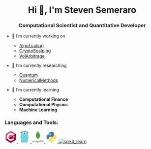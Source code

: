 <h1 align="center">Hi 👋, I'm Steven Semeraro</h1>
<h3 align="center">Computational Scientist and Quantitative Developer</h3>

- 🌱 I’m currently working on
  - [AlgoTrading](https://github.com/victorsemeraro/AlgoTrading/)
  - [CryptoScalping](https://github.com/victorsemeraro/CryptoScalping/)
  - [VolArbitrage](https://github.com/victorsemeraro/VolArbitrage/)

- 🌱 I’m currently researching
  - [Quantum](https://github.com/victorsemeraro/Quantum/)
  - [NumericalMethods](https://github.com/victorsemeraro/NumericalMethods/)

- 🌱 I’m currently learning
  - **Computational Finance**
  - **Computational Physics**
  - **Machine Learning**

<p align="left">
</p>

<h3 align="left">Languages and Tools:</h3>
<p align="left"> <a href="https://www.w3schools.com/cpp/" target="_blank" rel="noreferrer"> <img src="https://raw.githubusercontent.com/devicons/devicon/master/icons/cplusplus/cplusplus-original.svg" alt="cplusplus" width="40" height="40"/> </a> <a href="https://golang.org" target="_blank" rel="noreferrer"> <img src="https://raw.githubusercontent.com/devicons/devicon/master/icons/go/go-original.svg" alt="go" width="40" height="40"/> </a> <a href="https://www.mongodb.com/" target="_blank" rel="noreferrer"> <img src="https://raw.githubusercontent.com/devicons/devicon/master/icons/mongodb/mongodb-original-wordmark.svg" alt="mongodb" width="40" height="40"/> </a> <a href="https://www.python.org" target="_blank" rel="noreferrer"> <img src="https://raw.githubusercontent.com/devicons/devicon/master/icons/python/python-original.svg" alt="python" width="40" height="40"/> </a> <a href="https://scikit-learn.org/" target="_blank" rel="noreferrer"> <img src="https://upload.wikimedia.org/wikipedia/commons/0/05/Scikit_learn_logo_small.svg" alt="scikit_learn" width="40" height="40"/> </a> </p>
